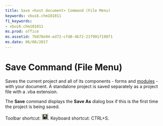 ```yaml
---
title: Save <host document> Command (File Menu)
keywords: vbui6.chm181011
f1_keywords:
- vbui6.chm181011
ms.prod: office
ms.assetid: 7b878e94-ed72-cfd0-4b72-21f991f198f1
ms.date: 06/08/2017
---
```



# Save <host document> Command (File Menu)

Saves the current project and all of its components - forms and [modules](vbe-glossary.md) - with your document. A standalone project is saved separately as a project file with a .vba extension.

The  **Save** command displays the **Save As** dialog box if this is the first time the project is being saved.

Toolbar shortcut: 
![Toolbar button](../../../images/tbr_save_ZA01201736.gif). Keyboard shortcut: CTRL+S.


